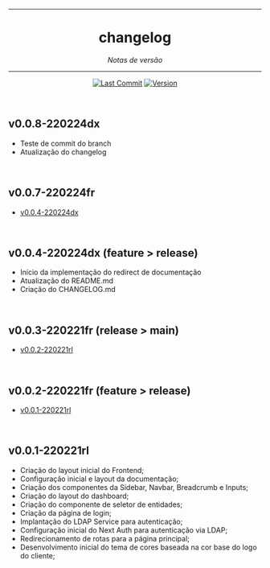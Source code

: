 <hr>
<h1 align="center">changelog</h1>
<p align=center><i align="center">Notas de versão</i></p>

<hr>

<div align="center">

<a href="">[![Last Commit](https://img.shields.io/github/last-commit/frtechdev/flem-ppe-frontend)](https://github.com/frtechdev/flem-ppe-frontend/) </a>
<a href="">![Version](https://img.shields.io/badge/version-0.0.3-005bff) </a>
<br>

</div>

<br>

## v0.0.8-220224dx

 - Teste de commit do branch
 - Atualização do changelog

<br>

## v0.0.7-220224fr

- [v0.0.4-220224dx](https://github.com/frtechdev/flem-ppe-frontend/commit/2223559f696adf22a5076b5444255d6e9013f29f)

<br>

## v0.0.4-220224dx (feature > release)

- Início da implementação do redirect de documentação
- Atualização do README.md
- Criação do CHANGELOG.md

<br>

## v0.0.3-220221fr (release > main)

- [v0.0.2-220221rl](https://github.com/frtechdev/flem-ppe-frontend/commit/628a87708fdd62b6b22c4cb93a35819ee99997da)

<br>

## v0.0.2-220221fr (feature > release)

- [v0.0.1-220221rl](https://github.com/frtechdev/flem-ppe-frontend/commit/55361c77be90401e4ca46d49ea6489cf6cc0041a)


<br>

## v0.0.1-220221rl

- Criação do layout inicial do Frontend;
- Configuração inicial e layout da documentação;
- Criação dos componentes da Sidebar, Navbar, Breadcrumb e Inputs;
- Criação do layout do dashboard;
- Criação do componente de seletor de entidades;
- Criação da página de login;
- Implantação do LDAP Service para autenticação;
- Configuração inicial do Next Auth para autenticação via LDAP;
- Redirecionamento de rotas para a página principal;
- Desenvolvimento inicial do tema de cores baseada na cor base do logo do cliente;